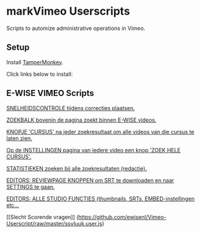 markVimeo Userscripts
=================

Scripts to automize administrative operations in Vimeo.


## Setup

Install [TamperMonkey](https://www.tampermonkey.net "Tampermonkey").

Click links below to install:

  

## E-WISE VIMEO Scripts

[SNELHEIDSCONTROLE tijdens correcties plaatsen.](https://github.com/ewisenl/Vimeo-Userscript/raw/master/snelheidscontrole.user.js)  

[ZOEKBALK bovenin de pagina zoekt binnen E-WISE videos.](https://github.com/ewisenl/Vimeo-Userscript/raw/master/swapSearchBar.user.js)  

[KNOPJE 'CURSUS' na ieder zoekresultaat om alle videos van die cursus te laten zien.](https://github.com/ewisenl/Vimeo-Userscript/raw/master/allvideosCursusButton.user.js)  

[Op de INSTELLINGEN pagina van iedere video een knop 'ZOEK HELE CURSUS'.](https://github.com/ewisenl/Vimeo-Userscript/raw/master/findThisCourseButton.user.js)  

[STATISTIEKEN zoeken bij alle zoekresultaten (redactie).](https://github.com/ewisenl/Vimeo-Userscript/raw/master/redactie.user.js)  

[EDITORS: REVIEWPAGE KNOPPEN om SRT te downloaden en naar SETTINGS te gaan.](https://github.com/ewisenl/Vimeo-Userscript/raw/master/reviewpageButton.user.js)  

[EDITORS: ALLE STUDIO FUNCTIES (thumbnails, SRTs, EMBED-instellingen etc...](https://github.com/ewisenl/Vimeo-Userscript/raw/master/userscript.user.js)

[[Slecht Scorende vragen]] (https://github.com/ewisenl/Vimeo-Userscript/raw/master/ssvluuk.user.js)
